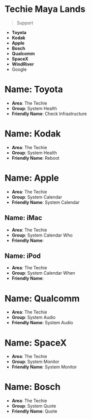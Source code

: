 # Techie Maya Lands

> Support

- __Toyota__
- __Kodak__
- __Apple__
- __Bosch__
- __Qualcomm__
- __SpaceX__
- __WindRiver__
- Google

# Name: Toyota

- __Area__: The Techie
- __Group__: System Health
- __Friendly Name__: Check Infrastructure

# Name: Kodak

- __Area__: The Techie
- __Group__: System Health
- __Friendly Name__: Reboot

# Name: Apple

- __Area__: The Techie
- __Group__: System Calendar
- __Friendly Name__: System Calendar

## Name: iMac

- __Area__: The Techie
- __Group__: System Calendar Who
- __Friendly Name__: 

## Name: iPod

- __Area__: The Techie
- __Group__: System Calendar When
- __Friendly Name__: 


# Name: Qualcomm

- __Area__: The Techie
- __Group__: System Audio
- __Friendly Name__: System Audio

# Name: SpaceX

- __Area__: The Techie
- __Group__: System Monitor
- __Friendly Name__: System Monitor

# Name: Bosch

- __Area__: The Techie
- __Group__: System Quote
- __Friendly Name__: Quote
